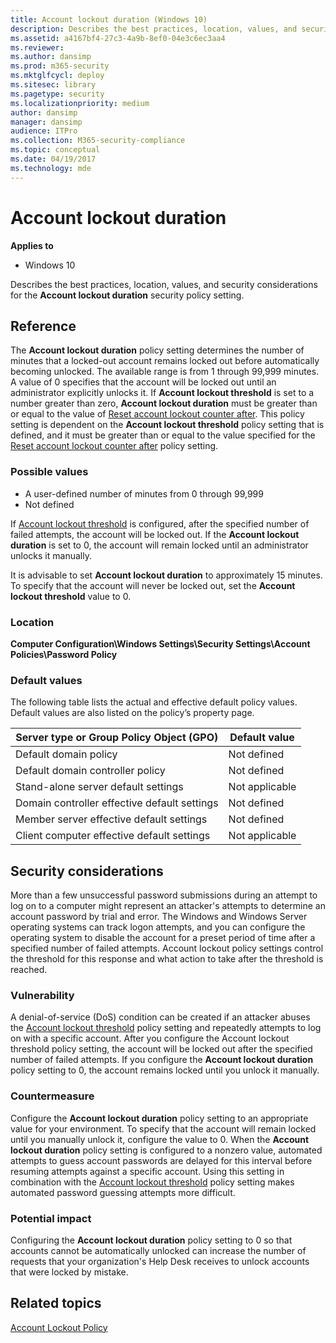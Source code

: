 ```yaml
---
title: Account lockout duration (Windows 10)
description: Describes the best practices, location, values, and security considerations for the Account lockout duration security policy setting.
ms.assetid: a4167bf4-27c3-4a9b-8ef0-04e3c6ec3aa4
ms.reviewer: 
ms.author: dansimp
ms.prod: m365-security
ms.mktglfcycl: deploy
ms.sitesec: library
ms.pagetype: security
ms.localizationpriority: medium
author: dansimp
manager: dansimp
audience: ITPro
ms.collection: M365-security-compliance
ms.topic: conceptual
ms.date: 04/19/2017
ms.technology: mde
---
```


# Account lockout duration

**Applies to**
-   Windows 10

Describes the best practices, location, values, and security considerations for the **Account lockout duration** security policy setting.

## Reference

The **Account lockout duration** policy setting determines the number of minutes that a locked-out account remains locked out before automatically becoming unlocked. The available range is from 1 through 99,999 minutes. A value of 0 specifies that the account will be locked out until an administrator explicitly unlocks it. If **Account lockout threshold** is set to a number greater than zero, **Account lockout duration** must be greater than or equal to the value of [Reset account lockout counter after](reset-account-lockout-counter-after.md).
This policy setting is dependent on the **Account lockout threshold** policy setting that is defined, and it must be greater than or equal to the value specified for the [Reset account lockout counter after](reset-account-lockout-counter-after.md) policy setting.

### Possible values

-   A user-defined number of minutes from 0 through 99,999
-   Not defined

If [Account lockout threshold](account-lockout-threshold.md) is configured, after the specified number of failed attempts, the account will be locked out. If the **Account lockout duration** is set to 0, the account will remain locked until an administrator unlocks it manually.

It is advisable to set **Account lockout duration** to approximately 15 minutes. To specify that the account will never be locked out, set the **Account lockout threshold** value to 0. 

### Location

**Computer Configuration\\Windows Settings\\Security Settings\\Account Policies\\Password Policy**

### Default values

The following table lists the actual and effective default policy values. Default values are also listed on the policy’s property page.

| Server type or Group Policy Object (GPO) | Default value |
| - | - |
| Default domain policy | Not defined |
| Default domain controller policy | Not defined |
| Stand-alone server default settings | Not applicable |
| Domain controller effective default settings | Not defined |
| Member server effective default settings | Not defined |
| Client computer effective default settings | Not applicable |
 
## Security considerations

More than a few unsuccessful password submissions during an attempt to log on to a computer might represent an attacker's attempts to determine an account password by trial and error. The Windows and Windows Server operating systems can track logon attempts, and you can configure the operating system to disable the account for a preset period of time after a specified number of failed attempts. Account lockout policy settings control the threshold for this response and what action to take after the threshold is reached.

### Vulnerability

A denial-of-service (DoS) condition can be created if an attacker abuses the [Account lockout threshold](account-lockout-threshold.md) policy setting and repeatedly attempts to log on with a specific account. After you configure the Account lockout threshold policy setting, the account will be locked out after the specified number of failed attempts. If you configure the **Account lockout duration** policy setting to 0, the account remains locked until you unlock it manually.

### Countermeasure

Configure the **Account lockout duration** policy setting to an appropriate value for your environment. To specify that the account will remain locked until you manually unlock it, configure the value to 0. When the **Account lockout duration** policy setting is configured to a nonzero value, automated attempts to guess account passwords are delayed for this interval before resuming attempts against a specific account. Using this setting in combination with the [Account lockout threshold](account-lockout-threshold.md) policy setting makes automated password guessing attempts more difficult.

### Potential impact

Configuring the **Account lockout duration** policy setting to 0 so that accounts cannot be automatically unlocked can increase the number of requests that your organization's Help Desk receives to unlock accounts that were locked by mistake.

## Related topics

[Account Lockout Policy](account-lockout-policy.md)
 
 
